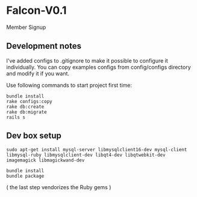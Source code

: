 Falcon-V0.1
===========

Member Signup

## Development notes

I've added configs to .gitignore to make it possible to configure it individually. You can copy examples configs
from config/configs directory and modify it if you want.

Use following commands to start project first time:

```
bundle install
rake configs:copy
rake db:create
rake db:migrate
rails s
```

## Dev box setup

```
sudo apt-get install mysql-server libmysqlclient16-dev mysql-client
libmysql-ruby libmysqlclient-dev libqt4-dev libqtwebkit-dev
imagemagick libmagickwand-dev

bundle install
bundle package
```
( the last step vendorizes the Ruby gems )
